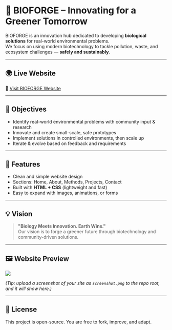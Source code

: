 # 🌱 BIOFORGE – Innovating for a Greener Tomorrow  

BIOFORGE is an innovation hub dedicated to developing **biological solutions** for real-world environmental problems.  
We focus on using modern biotechnology to tackle pollution, waste, and ecosystem challenges — **safely and sustainably**.  

---

## 🌍 Live Website  
🔗 [Visit BIOFORGE Website](https://bioremediesbutbetter-ai.github.io/bioforge/)  

---

## 🎯 Objectives  
- Identify real-world environmental problems with community input & research  
- Innovate and create small-scale, safe prototypes  
- Implement solutions in controlled environments, then scale up  
- Iterate & evolve based on feedback and requirements  

---

## 🚀 Features  
- Clean and simple website design  
- Sections: Home, About, Methods, Projects, Contact  
- Built with **HTML + CSS** (lightweight and fast)  
- Easy to expand with images, animations, or forms  

---

## 💡 Vision  
> **"Biology Meets Innovation. Earth Wins."**  
Our vision is to forge a greener future through biotechnology and community-driven solutions.  

---

## 🖼️ Website Preview  
![<img width="2536" height="1292" alt="image" src="https://github.com/user-attachments/assets/354516d7-dce6-4397-88cc-f04113c12657" />
](screenshot.png)  

*(Tip: upload a screenshot of your site as `screenshot.png` to the repo root, and it will show here.)*  

---

## 📜 License  
This project is open-source. You are free to fork, improve, and adapt.  
